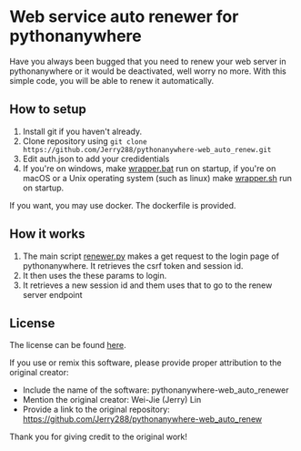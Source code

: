 # Web service auto renewer for pythonanywhere

Have you always been bugged that you need to renew your web server in pythonanywhere or it would be deactivated, well worry no more. With this simple code, you will be able to renew it automatically.

## How to setup

1. Install git if you haven't already.
2. Clone repository using `git clone https://github.com/Jerry288/pythonanywhere-web_auto_renew.git`
3. Edit auth.json to add your credidentials
3. If you're on windows, make [wrapper.bat](wrapper.bat) run on startup, if you're on macOS or a Unix operating system (such as linux) make [wrapper.sh](wrapper.sh) run on startup.

If you want, you may use docker. The dockerfile is provided.

## How it works

1. The main script [renewer.py](renewer.py) makes a get request to the login page of pythonanywhere. It retrieves the csrf token and session id.
2. It then uses the these params to login.
3. It retrieves a new session id and them uses that to go to the renew server endpoint


## License

The license can be found [here](LICENSE).

If you use or remix this software, please provide proper attribution to the original creator:

- Include the name of the software: pythonanywhere-web_auto_renewer
- Mention the original creator: Wei-Jie (Jerry) Lin
- Provide a link to the original repository: https://github.com/Jerry288/pythonanywhere-web_auto_renew

Thank you for giving credit to the original work!